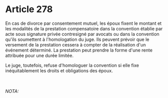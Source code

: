 # Article 278

<p>En cas de divorce par consentement mutuel, les époux fixent le montant et les modalités de la prestation compensatoire dans la convention établie par acte sous signature privée contresigné par avocats ou  dans la convention qu'ils soumettent à l'homologation du juge. Ils peuvent prévoir que le versement de la prestation cessera à compter de la réalisation d'un événement déterminé. La prestation peut prendre la forme d'une rente attribuée pour une durée limitée.</p><p>Le juge, toutefois, refuse d'homologuer la convention si elle fixe inéquitablement les droits et obligations des époux.</p><br/><br/><i>NOTA:</i>